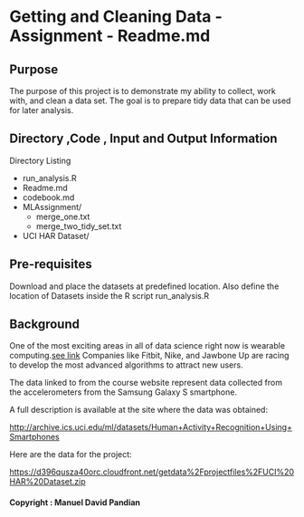 # Getting and Cleaning Data - Assignment - Readme.md

## Purpose
The purpose of this project is to demonstrate my ability to collect, work with, and clean a data set. 
The goal is to prepare tidy data that can be used for later analysis.


## Directory ,Code , Input and Output Information

Directory Listing

* run_analysis.R
* Readme.md
* codebook.md
* MLAssignment/ 
  * merge_one.txt
  * merge_two_tidy_set.txt
* UCI HAR Dataset/

## Pre-requisites
Download and place the datasets at predefined location.
Also define the location of Datasets inside the R script run_analysis.R

## Background
One of the most exciting areas in all of data science right now is wearable computing.[see link](http://www.insideactivitytracking.com/data-science-activity-tracking-and-the-battle-for-the-worlds-top-sports-brand/)
Companies like Fitbit, Nike, and Jawbone Up are racing to develop the most advanced algorithms to attract new users.

The data linked to from the course website represent data collected from the accelerometers from the Samsung Galaxy S smartphone.

A full description is available at the site where the data was obtained: 

http://archive.ics.uci.edu/ml/datasets/Human+Activity+Recognition+Using+Smartphones 

Here are the data for the project: 

https://d396qusza40orc.cloudfront.net/getdata%2Fprojectfiles%2FUCI%20HAR%20Dataset.zip 

#### Copyright : Manuel David Pandian 






